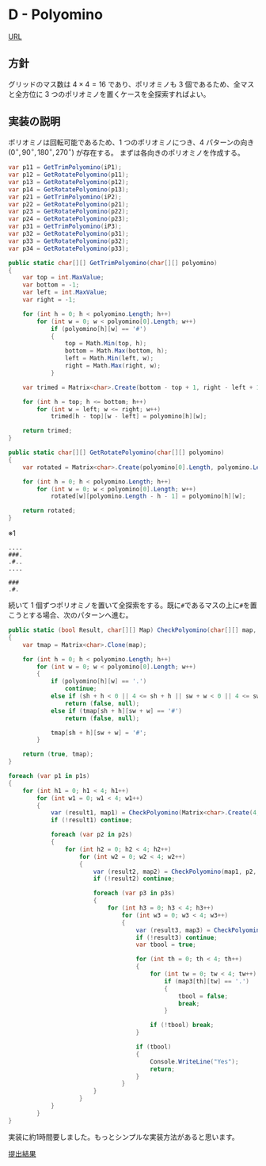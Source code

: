 # D - Polyomino

[URL](https://atcoder.jp/contests/abc322/tasks/abc322_d)

## 方針

グリッドのマス数は $4 \times 4 = 16$ であり、ポリオミノも $3$ 個であるため、全マスと全方位に $3$ つのポリオミノを置くケースを全探索すればよい。

## 実装の説明

ポリオミノは回転可能であるため、$1$ つのポリオミノにつき、$4$ パターンの向き $(0^{\circ}, 90^{\circ}, 180^{\circ}, 270^{\circ})$ が存在する。
まずは各向きのポリオミノを作成する。

```csharp title="C#"
var p11 = GetTrimPolyomino(iP1);
var p12 = GetRotatePolyomino(p11);
var p13 = GetRotatePolyomino(p12);
var p14 = GetRotatePolyomino(p13);
var p21 = GetTrimPolyomino(iP2);
var p22 = GetRotatePolyomino(p21);
var p23 = GetRotatePolyomino(p22);
var p24 = GetRotatePolyomino(p23);
var p31 = GetTrimPolyomino(iP3);
var p32 = GetRotatePolyomino(p31);
var p33 = GetRotatePolyomino(p32);
var p34 = GetRotatePolyomino(p33);
```

```csharp title="C# ポリオミノの上下左右をトリミングする。※1 "
public static char[][] GetTrimPolyomino(char[][] polyomino)
{
    var top = int.MaxValue;
    var bottom = -1;
    var left = int.MaxValue;
    var right = -1;

    for (int h = 0; h < polyomino.Length; h++)
        for (int w = 0; w < polyomino[0].Length; w++)
            if (polyomino[h][w] == '#')
            {
                top = Math.Min(top, h);
                bottom = Math.Max(bottom, h);
                left = Math.Min(left, w);
                right = Math.Max(right, w);
            }

    var trimed = Matrix<char>.Create(bottom - top + 1, right - left + 1, '.');

    for (int h = top; h <= bottom; h++)
        for (int w = left; w <= right; w++)
            trimed[h - top][w - left] = polyomino[h][w];

    return trimed;
}
```

```csharp title="C# ポリオミノを90度回転させる。 "
public static char[][] GetRotatePolyomino(char[][] polyomino)
{
    var rotated = Matrix<char>.Create(polyomino[0].Length, polyomino.Length, '.');

    for (int h = 0; h < polyomino.Length; h++)
        for (int w = 0; w < polyomino[0].Length; w++)
            rotated[w][polyomino.Length - h - 1] = polyomino[h][w];

    return rotated;
}
```

※1

```text title="トリム前"
....
###.
.#..
....
```

```text title="トリム後"
###
.#.
```

続いて $1$ 個ずつポリオミノを置いて全探索をする。既に`#`であるマスの上に`#`を置こうとする場合、次のパターンへ進む。

```csharp title="C# ポリオミノを置く。"
public static (bool Result, char[][] Map) CheckPolyomino(char[][] map, char[][] polyomino, int sh, int sw)
{
    var tmap = Matrix<char>.Clone(map);

    for (int h = 0; h < polyomino.Length; h++)
        for (int w = 0; w < polyomino[0].Length; w++)
        {
            if (polyomino[h][w] == '.')
                continue;
            else if (sh + h < 0 || 4 <= sh + h || sw + w < 0 || 4 <= sw + w)
                return (false, null);
            else if (tmap[sh + h][sw + w] == '#')
                return (false, null);

            tmap[sh + h][sw + w] = '#';
        }

    return (true, tmap);
}
```

```csharp title="C# 全探索のループ"
foreach (var p1 in p1s)
{
    for (int h1 = 0; h1 < 4; h1++)
        for (int w1 = 0; w1 < 4; w1++)
        {
            var (result1, map1) = CheckPolyomino(Matrix<char>.Create(4, 4, '.'), p1, h1, w1);
            if (!result1) continue;

            foreach (var p2 in p2s)
            {
                for (int h2 = 0; h2 < 4; h2++)
                    for (int w2 = 0; w2 < 4; w2++)
                    {
                        var (result2, map2) = CheckPolyomino(map1, p2, h2, w2);
                        if (!result2) continue;

                        foreach (var p3 in p3s)
                        {
                            for (int h3 = 0; h3 < 4; h3++)
                                for (int w3 = 0; w3 < 4; w3++)
                                {
                                    var (result3, map3) = CheckPolyomino(map2, p3, h3, w3);
                                    if (!result3) continue;
                                    var tbool = true;

                                    for (int th = 0; th < 4; th++)
                                    {
                                        for (int tw = 0; tw < 4; tw++)
                                            if (map3[th][tw] == '.')
                                            {
                                                tbool = false;
                                                break;
                                            }

                                        if (!tbool) break;
                                    }

                                    if (tbool)
                                    {
                                        Console.WriteLine("Yes");
                                        return;
                                    }
                                }
                        }
                    }
            }
        }
}
```

実装に約1時間要しました。もっとシンプルな実装方法があると思います。

[提出結果](https://atcoder.jp/contests/abc322/submissions/52769246)
